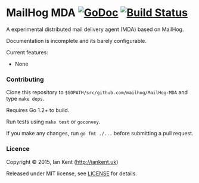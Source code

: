 MailHog MDA [![GoDoc](https://godoc.org/github.com/mailhog/MailHog-MDA?status.svg)](https://godoc.org/github.com/mailhog/MailHog-MDA) [![Build Status](https://travis-ci.org/mailhog/MailHog-MDA.svg?branch=master)](https://travis-ci.org/mailhog/MailHog-MDA)
=========

A experimental distributed mail delivery agent (MDA) based on MailHog.

Documentation is incomplete and its barely configurable.

Current features:

- None

### Contributing

Clone this repository to ```$GOPATH/src/github.com/mailhog/MailHog-MDA``` and type ```make deps```.

Requires Go 1.2+ to build.

Run tests using ```make test``` or ```goconvey```.

If you make any changes, run ```go fmt ./...``` before submitting a pull request.

### Licence

Copyright ©‎ 2015, Ian Kent (http://iankent.uk)

Released under MIT license, see [LICENSE](LICENSE.md) for details.
